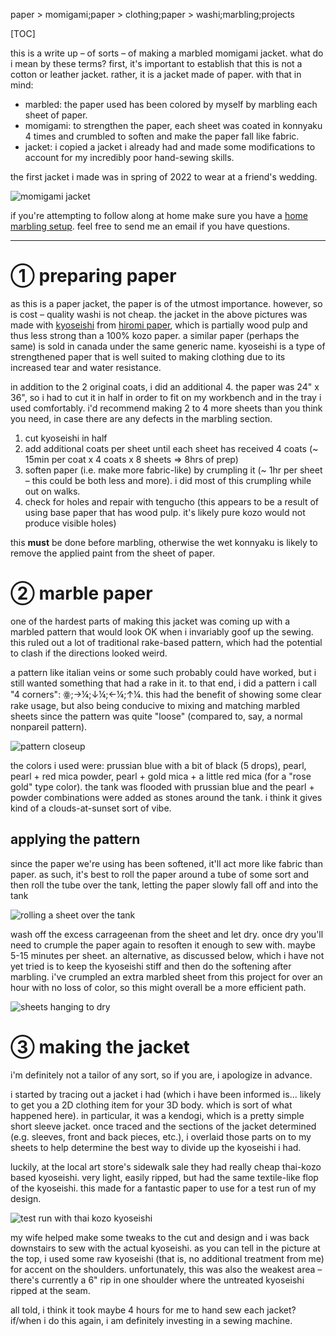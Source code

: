 paper > momigami;paper > clothing;paper > washi;marbling;projects

[TOC]

this is a write up – of sorts – of making a marbled momigami jacket. what do i mean by these terms? first, it's important to establish that this is not a cotton or leather jacket. rather, it is a jacket made of paper. with that in mind:

- marbled: the paper used has been colored by myself by marbling each sheet of paper.
- momigami: to strengthen the paper, each sheet was coated in konnyaku 4 times and crumbled to soften and make the paper fall like fabric.
- jacket: i copied a jacket i already had and made some modifications to account for my incredibly poor hand-sewing skills.

the first jacket i made was in spring of 2022 to wear at a friend's wedding.

![momigami jacket](/images/momigami_jacket.jpg)

if you're attempting to follow along at home make sure you have a [home marbling setup](home-marbling-setup). feel free to send me an email if you have questions.

----

# ① preparing paper

as this is a paper jacket, the paper is of the utmost importance. however, so is cost – quality washi is not cheap. the jacket in the above pictures was made with [kyoseishi](kyoseishi) from [hiromi paper](https://store.hiromipaper.com/products/kyoseishi-series?variant=52700773515), which is partially wood pulp and thus less strong than a 100% kozo paper. a similar paper (perhaps the same) is sold in canada under the same generic name. kyoseishi is a type of strengthened paper that is well suited to making clothing due to its increased tear and water resistance.

in addition to the 2 original coats, i did an additional 4. the paper was 24" x 36", so i had to cut it in half in order to fit on my workbench and in the tray i used comfortably. i'd recommend making 2 to 4 more sheets than you think you need, in case there are any defects in the marbling section.

1. cut kyoseishi in half
2. add additional coats per sheet until each sheet has received 4 coats (~ 15min per coat x 4 coats x 8 sheets ⇒ 8hrs of prep)
3. soften paper (i.e. make more fabric-like) by crumpling it (~ 1hr per sheet – this could be both less and more). i did most of this crumpling while out on walks.
4. check for holes and repair with tengucho (this appears to be a result of using base paper that has wood pulp. it's likely pure kozo would not produce visible holes)

this **must** be done before marbling, otherwise the wet konnyaku is likely to remove the applied paint from the sheet of paper.

# ② marble paper

one of the hardest parts of making this jacket was coming up with a marbled pattern that would look OK when i invariably goof up the sewing. this ruled out a lot of traditional rake-based pattern, which had the potential to clash if the directions looked weird. 

a pattern like italian veins or some such probably could have worked, but i still wanted something that had a rake in it. to that end, i did a pattern i call "4 corners": ꙮ;→¼;↓¼;←¼;↑¼. this had the benefit of showing some clear rake usage, but also being conducive to mixing and matching marbled sheets since the pattern was quite "loose" (compared to, say, a normal nonpareil pattern).

![pattern closeup](/images/momigami_jacket_closeup.jpg)

the colors i used were: prussian blue with a bit of black (5 drops), pearl, pearl + red mica powder, pearl + gold mica + a little red mica (for a "rose gold" type color). the tank was flooded with prussian blue and the pearl + powder combinations were added as stones around the tank. i think it gives kind of a clouds-at-sunset sort of vibe.

## applying the pattern

since the paper we're using has been softened, it'll act more like fabric than paper. as such, it's best to roll the paper around a tube of some sort and then roll the tube over the tank, letting the paper slowly fall off and into the tank

![rolling a sheet over the tank](/images/momigami_jacket_rolling_sheet.jpg)

wash off the excess carrageenan from the sheet and let dry. once dry you'll need to crumple the paper again to resoften it enough to sew with. maybe 5-15 minutes per sheet. an alternative, as discussed below, which i have not yet tried is to keep the kyoseishi stiff and then do the softening after marbling. i've crumpled an extra marbled sheet from this project for over an hour with no loss of color, so this might overall be a more efficient path.

![sheets hanging to dry](/images/momigami_jacket_hanging_sheets.jpg)

# ③ making the jacket

i'm definitely not a tailor of any sort, so if you are, i apologize in advance.

i started by tracing out a jacket i had (which i have been informed is... likely to get you a 2D clothing item for your 3D body. which is sort of what happened here). in particular, it was a kendogi, which is a pretty simple short sleeve jacket. once traced and the sections of the jacket determined (e.g. sleeves, front and back pieces, etc.), i overlaid those parts on to my sheets to help determine the best way to divide up the kyoseishi i had.

luckily, at the local art store's sidewalk sale they had really cheap thai-kozo based kyoseishi. very light, easily ripped, but had the same textile-like flop of the kyoseishi. this made for a fantastic paper to use for a test run of my design.

![test run with thai kozo kyoseishi](/images/momigami_jacket_practice.jpg)

my wife helped make some tweaks to the cut and design and i was back downstairs to sew with the actual kyoseishi. as you can tell in the picture at the top, i used some raw kyoseishi (that is, no additional treatment from me) for accent on the shoulders. unfortunately, this was also the weakest area – there's currently a 6" rip in one shoulder where the untreated kyoseishi ripped at the seam.


all told, i think it took maybe 4 hours for me to hand sew each jacket? if/when i do this again, i am definitely investing in a sewing machine.